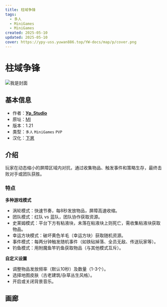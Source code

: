 ```yaml
---
title: 柱域争锋
tags:
  - 多人
  - MiniGames
  - MiniGames
created: 2025-05-10
updated: 2025-05-10
cover: https://ypy-uss.yuwan886.top/YW-docs/map/p/cover.png
---
```


# 柱域争锋
![我是封面](https://ypy-uss.yuwan886.top/YW-docs/map/p/cover.png)
## 基本信息

- 作者：[**Ур_Studio**](https://minecraft-inside.ru/user/%D0%A3%D1%80_Studio/)
- 原址：[MI](https://minecraft-inside.ru/maps/176190-pillars-ur-studio.html/)
- 版本：1.21
- 类型：`多人` `MiniGames` `PVP`
- 汉化：[下崽](https://pan.quark.cn/s/1fe4b0294747)

## 介绍

玩家在动态缩小的屏障区域内对抗，通过收集物品、触发事件和策略生存，最终击败对手或团队获胜。

### 特点

**多种游戏模式**
 - 涡轮模式：快速节奏，每8秒发放物品，屏障高速收缩。
 - 团队模式：红队 vs 蓝队，团队协作获取资源。
 - 史莱姆模式：平台下方有粘液块，未落在粘液块上则死亡，需收集粘液块获取物品。
 - 幸运方块模式：破坏黄色羊毛（幸运方块）获取随机资源。
 - 事件模式：每两分钟触发随机事件（如铁砧掉落、全员无敌、传送玩家等）。
 - 钓鱼模式：用附魔鱼竿钓鱼获取物品（与其他模式互斥）。

**自定义设置**
 - 调整物品发放频率（默认10秒）及数量（1-3个）。
 - 选择地图皮肤（古老建筑/杂草丛生风格）。
 - 开启或关闭背景音乐。

## 画廊

<Gallery :images="[
  { src: 'https://ypy-uss.yuwan886.top/YW-docs/map/p/lobby.png' },
  { src: 'https://ypy-uss.yuwan886.top/YW-docs/map/p/setting_1.png' },
  { src: 'https://ypy-uss.yuwan886.top/YW-docs/map/p/setting_2.png' },
  { src: 'https://ypy-uss.yuwan886.top/YW-docs/map/p/ingame.png' }
]" />